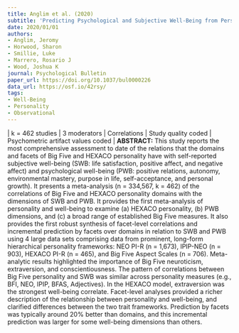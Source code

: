 ```yaml
---
title: Anglim et al. (2020)
subtitle: 'Predicting Psychological and Subjective Well-Being from Personality: A Meta-Analysis'
date: 2020/01/01
authors:
- Anglim, Jeromy
- Horwood, Sharon
- Smillie, Luke
- Marrero, Rosario J
- Wood, Joshua K
journal: Psychological Bulletin
paper_url: https://doi.org/10.1037/bul0000226
data_url: https://osf.io/42rsy/
tags:
- Well-Being
- Personality
- Observational
---
```

| k = 462 studies | 3 moderators | Correlations | Study quality coded | Psychometric artifact values coded | **ABSTRACT:** This study reports the most comprehensive assessment to date of the relations that the domains and facets of Big Five and HEXACO personality have with self-reported subjective well-being (SWB: life satisfaction, positive affect, and negative affect) and psychological well-being (PWB: positive relations, autonomy, environmental mastery, purpose in life, self-acceptance, and personal growth). It presents a meta-analysis (n = 334,567, k = 462) of the correlations of Big Five and HEXACO personality domains with the dimensions of SWB and PWB. It provides the first meta-analysis of personality and well-being to examine (a) HEXACO personality, (b) PWB dimensions, and (c) a broad range of established Big Five measures. It also provides the first robust synthesis of facet-level correlations and incremental prediction by facets over domains in relation to SWB and PWB using 4 large data sets comprising data from prominent, long-form hierarchical personality frameworks: NEO PI-R (n = 1,673), IPIP-NEO (n = 903), HEXACO PI-R (n = 465), and Big Five Aspect Scales (n = 706). Meta-analytic results highlighted the importance of Big Five neuroticism, extraversion, and conscientiousness. The pattern of correlations between Big Five personality and SWB was similar across personality measures (e.g., BFI, NEO, IPIP, BFAS, Adjectives). In the HEXACO model, extraversion was the strongest well-being correlate. Facet-level analyses provided a richer description of the relationship between personality and well-being, and clarified differences between the two trait frameworks. Prediction by facets was typically around 20% better than domains, and this incremental prediction was larger for some well-being dimensions than others.
